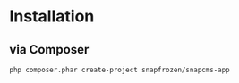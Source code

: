 Installation
============

via Composer
------------

```
php composer.phar create-project snapfrozen/snapcms-app
```